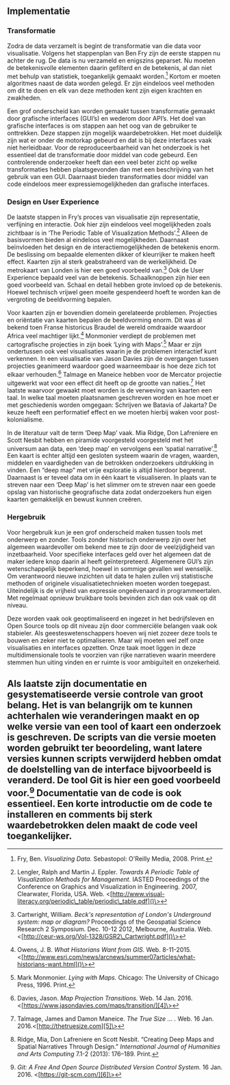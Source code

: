 ## Implementatie

### Transformatie

Zodra de data verzamelt is begint de transformatie van die data voor visualisatie. Volgens het stappenplan van Ben Fry zijn de eerste stappen nu achter de rug. De data is nu verzameld en enigszins geparset. Nu moeten de betekenisvolle elementen daarin gefilterd en de betekenis, al dan niet met behulp van statistiek, toegankelijk gemaakt worden.[^1] Kortom er moeten algoritmes naast de data worden gelegd. Er zijn eindeloos veel methoden om dit te doen en elk van deze methoden kent zijn eigen krachten en zwakheden. 

Een grof onderscheid kan worden gemaakt tussen transformatie gemaakt door grafische interfaces (GUI’s) en wederom door API’s. Het doel van grafische interfaces is om stappen aan het oog van de gebruiker te onttrekken. Deze stappen zijn mogelijk waardebetrokken. Het moet duidelijk zijn wat er onder de motorkap gebeurd en dat is bij deze interfaces vaak niet herleidbaar. Voor de reproduceerbaarheid van het onderzoek is het essentieel dat de transformatie door middel van code gebeurd. Een controlerende onderzoeker heeft dan een veel beter zicht op welke transformaties hebben plaatsgevonden dan met een beschrijving van het gebruik van een GUI. Daarnaast bieden transformaties door middel van code eindeloos meer expressiemogelijkheden dan grafische interfaces. 

### Design en User Experience

De laatste stappen in Fry’s proces van visualisatie zijn representatie, verfijning en interactie. Ook hier zijn eindeloos veel mogelijkheden zoals zichtbaar is in ‘The Periodic Table of Visualization Methods’.[^2] Alleen de basisvormen bieden al eindeloos veel mogelijkheden. Daarnaast beïnvloeden het design en de interactiemogelijkheden de betekenis enorm. De beslissing om bepaalde elementen dikker of kleurrijker te maken heeft effect. Kaarten zijn al sterk geabstraheerd van de werkelijkheid. De metrokaart van Londen is hier een goed voorbeeld van.[^3] Ook de User Experience bepaald veel van de betekenis. Schaalknoppen zijn hier een goed voorbeeld van. Schaal en detail hebben grote invloed op de betekenis. Hoewel technisch vrijwel geen moeite gespendeerd hoeft te worden kan de vergroting de beeldvorming bepalen.

Voor kaarten zijn er bovendien domein gerelateerde problemen. Projecties en oriëntatie van kaarten bepalen de beeldvorming enorm. Dit was al bekend toen Franse historicus Braudel de wereld omdraaide waardoor Africa veel machtiger lijkt.[^4] Monmonier verdiept de problemen met cartografische projecties in zijn boek ‘Lying with Maps’.[^5] Maar er zijn ondertussen ook veel visualisaties waarin je de problemen interactief kunt verkennen. In een visualisatie van Jason Davies zijn de overgangen tussen projecties geanimeerd waardoor goed waarneembaar is hoe deze zich tot elkaar verhouden.[^6] Talmage en Maneice hebben voor de Mercator projectie uitgewerkt wat voor een effect dit heeft op de grootte van naties.[^7] Het laatste waarvoor gewaakt moet worden is de verweving van kaarten een taal. In welke taal moeten plaatsnamen geschreven worden en hoe moet er met geschiedenis worden omgegaan: Schrijven we Batavia of Jakarta? De keuze heeft een performatief effect en we moeten hierbij waken voor post-kolonialisme. 

In de literatuur valt de term ‘Deep Map’ vaak. Mia Ridge, Don Lafreniere en Scott Nesbit hebben en piramide voorgesteld voorgesteld met het universum aan data, een ‘deep map’ en vervolgens een ‘spatial narrative’.[^8] Een kaart is echter altijd een gesloten systeem waarin de vragen, waarden, middelen en vaardigheden van de betrokken onderzoekers uitdrukking in vinden. Een “deep map” met vrije exploratie is altijd hierdoor begrenst. Daarnaast is er teveel data om in één kaart te visualiseren. In plaats van te streven naar een ‘Deep Map’ is het slimmer om te streven naar een goede opslag van historische geografische data zodat onderzoekers hun eigen kaarten gemakkelijk en bewust kunnen creëren. 

### Hergebruik

Voor hergebruik kun je een grof onderscheid maken tussen tools met onderwerp en zonder. Tools zonder historisch onderwerp zijn over het algemeen waardevoller om bekend mee te zijn door de veelzijdigheid van inzetbaarheid. Voor specifieke interfaces geld over het algemeen dat de maker iedere knop daarin al heeft geïnterpreteerd. Algemenere GUI’s zijn wetenschappelijk beperkend, hoewel in sommige gevallen wel wenselijk. Om verantwoord nieuwe inzichten uit data te halen zullen vrij statistische methoden of originele visualisatietechnieken moeten worden toegepast. Uiteindelijk is de vrijheid van expressie ongeëvenaard in programmeertalen. Met regelmaat opnieuw bruikbare tools bevinden zich dan ook vaak op dit niveau. 

Deze worden vaak ook geoptimaliseerd en ingezet in het bedrijfsleven en Open Source tools op dit niveau zijn door commerciële belangen vaak ook stabieler. Als geesteswetenschappers hoeven wij niet zozeer deze tools te bouwen en zeker niet te optimaliseren. Maar wij moeten wel zelf onze visualisaties en interfaces opzetten. Onze taak moet liggen in deze multidimensionale tools te voorzien van rijke narratieven waarin meerdere stemmen hun uiting vinden en er ruimte is voor ambiguïteit en onzekerheid.

Als laatste zijn documentatie en gesystematiseerde versie controle van groot belang. Het is van belangrijk om te kunnen achterhalen wie veranderingen maakt en op welke versie van een tool of kaart een onderzoek is geschreven. De scripts van die versie moeten worden gebruikt ter beoordeling, want latere versies kunnen scripts verwijderd hebben omdat de doelstelling van de interface bijvoorbeeld is veranderd. De tool Git is hier een goed voorbeeld voor.[^9] Documentatie van de code is ook essentieel. Een korte introductie om de code te installeren en comments bij sterk waardebetrokken delen maakt de code veel toegankelijker. 
---- 

[^1]:	Fry, Ben. *Visualizing Data.* Sebastopol: O'Reilly Media, 2008. Print.

[^2]:	Lengler, Ralph and Martin J. Eppler. *Towards A Periodic Table of Visualization Methods for Management.* IASTED Proceedings of the Conference on Graphics and Visualization in Engineering. 2007, Clearwater, Florida, USA. Web. \<[http://www.visual-literacy.org/periodic\_table/periodic\_table.pdf]()\>

[^3]:	Cartwright, William. *Beck's representation of London's Underground system: map or diagram?* Proceedings of the Geospatial Science Research 2 Symposium. Dec. 10-12 2012, Melbourne, Australia. Web. \<[http://ceur-ws.org/Vol-1328/GSR2\_Cartwright.pdf]()\>

[^4]:	Owens, J. B. *What Historians Want from GIS.* Web. 8-11-2015. \<[http://www.esri.com/news/arcnews/summer07articles/what-historians-want.html]()\>

[^5]:	Mark Monmonier. *Lying with Maps.* Chicago: The University of Chicago Press, 1996. Print.

[^6]:	Davies, Jason. *Map Projection Transitions.* Web. 14 Jan. 2016. \<[https://www.jasondavies.com/maps/transition/][4]\>

[^7]:	Talmage, James and Damon Maneice. *The True Size … .* Web. 16 Jan. 2016.\<[http://thetruesize.com][5]\>

[^8]:	Ridge, Mia, Don Lafreniere en Scott Nesbit. “Creating Deep Maps and Spatial Narratives Through Design.” *International Journal of Humanities and Arts Computing* 7.1-2 (2013): 176–189. Print.

[^9]:	*Git:  A Free And Open Source Distributed Version Control System.* 16 Jan. 2016. \<[https://git-scm.com/][6]\>

[4]:	https://www.jasondavies.com/maps/transition/
[5]:	http://thetruesize.com/ "http://thetruesize.com"
[6]:	https://git-scm.com/
